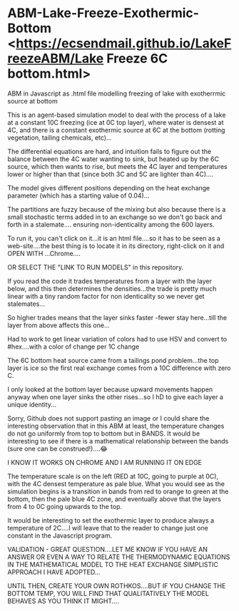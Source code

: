 # ABM-Lake-Freeze-Exothermic-Bottom      <https://ecsendmail.github.io/LakeFreezeABM/Lake Freeze 6C bottom.html>
ABM in Javascript as .html file modelling freezing of lake with exotherrmic source at bottom


This is an agent-based simulation model to deal with the process of a lake at a constant 10C freezing (ice at 0C top layer), where water is densest at 4C, and there is a constant exothermic source at 6C at the bottom (rotting vegetation, tailing chemicals, etc)...

The differential equations are hard, and intuition fails to figure out the balance between the 4C water wanting to sink, but heated up by the 6C source, which then wants to rise, but meets the 4C layer and temperatures lower or higher than that (since both 3C and 5C are lighter than 4C)....

The model gives different positions depending on the heat exchange parameter (which has a starting value of 0.04)...

The partitions are fuzzy because of the mixing but also because there is a small stochastic terms added in to an exchange so we don't go back and forth in a stalemate.... ensuring non-identicality among the 600 layers.

To run it, you can't click on it...it is an html file....so it has to be seen as a web-site....the best thing is to locate it in its directory, right-click on it and OPEN WITH ...Chrome....

OR SELECT THE "LINK TO RUN MODELS" in this repository.

If you read the code it trades temperatures from a layer with the layer below, and this then determines the densities...the trade is pretty much linear with a tiny random factor for non identicality so we never get stalemates...

So higher trades means that the layer sinks faster -fewer stay here...till the layer from above affects this one...

Had to work to get linear variation of colors had to use HSV and convert to
#hex....with a color of change per 1C change 

The 6C bottom heat source came from a tailings pond problem...the top layer is ice so the first real exchange comes from a 10C difference with zero C.

I only looked at the bottom layer because upward movements happen anyway when one layer sinks  the other rises...so I hD to give each layer a unique identity...

Sorry, Github does not support pasting an image or I could share the interesting observation that in this ABM at least, the temperature changes do not go uniformly from top to bottom but in BANDS. It would be interesting to see if there is a mathematical relationship between the bands (sure one can be construed!)....😂

I KNOW IT WORKS ON CHROME AND I AM RUNNING IT ON EDGE

The temperature scale is on the left (RED at 10C, going to purple at 0C), with the 4C densest temperature as pale blue. What you would see as the simulation begins is a transition in bands from red to orange to green at the bottom, then the pale blue 4C zone, and eventually above that the layers from 4 to 0C going upwards to the top.

It would be interesting to set the exothermic layer to produce always a temperature of 2C....I will leave that to the reader to change just one constant in the Javascript program.

VALIDATION - GREAT QUESTION....LET ME KNOW IF YOU HAVE AN ANSWER OR EVEN A WAY TO RELATE THE THERMODYNAMIC EQUATIONS IN THE MATHEMATICAL MODEL TO THE HEAT EXCHANGE SIMPLISTIC APPROACH I HAVE ADOPTED...

UNTIL THEN, CREATE YOUR OWN ROTHKOS....BUT IF YOU CHANGE THE BOTTOM TEMP, YOU WILL FIND THAT QUALITATIVELY THE MODEL BEHAVES AS YOU THINK IT MIGHT....
